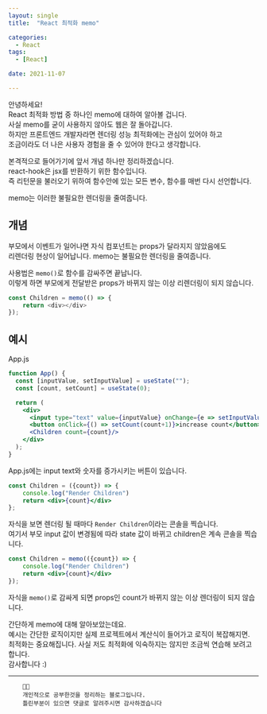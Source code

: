 ```yaml
---
layout: single
title:  "React 최적화 memo"

categories:
  - React
tags: 
  - [React]

date: 2021-11-07

---
```


안녕하세요!             
React 최적화 방법 중 하나인 memo에 대하여 알아볼 겁니다.          
사실 memo를 굳이 사용하지 않아도 웹은 잘 돌아갑니다.          
하지만 프론트엔드 개발자라면 렌더링 성능 최적화에는 관심이 있어야 하고           
조금이라도 더 나은 사용자 경험을 줄 수 있어야 한다고 생각합니다.          
         
          
본격적으로 들어가기에 앞서 개념 하나만 정리하겠습니다.          
react-hook은 jsx를 반환하기 위한 함수입니다.          
즉 리턴문을 불러오기 위하여 함수안에 있는 모든 변수, 함수를 매번 다시 선언합니다.          
          
memo는 이러한 불필요한 렌더링을 줄여줍니다.      


## 개념
부모에서 이벤트가 일어나면 자식 컴포넌트는 props가 달라지지 않았음에도         
리렌더링 현상이 일어납니다. memo는 불필요한 렌더링을 줄여줍니다.         
         
사용법은 `memo()`로 함수를 감싸주면 끝납니다.         
이렇게 하면 부모에게 전달받은 props가 바뀌지 않는 이상 리렌더링이 되지 않습니다.         
```javascript
const Children = memo(() => {
    return <div></div>
});
```

## 예시
App.js
```jsx
function App() {
  const [inputValue, setInputValue] = useState("");
  const [count, setCount] = useState(0);

  return (
    <div>
      <input type="text" value={inputValue} onChange={e => setInputValue(e.target.value)}/>
      <button onClick={() => setCount(count+1)}>increase count</button>
      <Children count={count}/>
    </div>
  );
}
```
App.js에는 input text와 숫자를 증가시키는 버튼이 있습니다.         
```jsx
const Children = ({count}) => {
    console.log("Render Children")
    return <div>{count}</div>
};
```
자식을 보면 렌더링 될 때마다 `Render Children`이라는 콘솔을 찍습니다.         
여기서 부모 input 값이 변경됨에 따라 state 값이 바뀌고 children은 계속 콘솔을 찍습니다.         

```jsx
const Children = memo(({count}) => {
    console.log("Render Children")
    return <div>{count}</div>
});
```
자식을 `memo()`로 감싸게 되면 props인 count가 바뀌지 않는 이상 렌더링이 되지 않습니다.         



간단하게 memo에 대해 알아보았는데요.        
예시는 간단한 로직이지만 실제 프로젝트에서 계산식이 들어가고 로직이 복잡해지면.        
최적화는 중요해집니다. 사실 저도 최적화에 익숙하지는 않지만 조금씩 연습해 보려고 합니다.        
감사합니다 :)      




---
```
    🤔🤔
    개인적으로 공부한것을 정리하는 블로그입니다.
    틀린부분이 있으면 댓글로 알려주시면 감사하겠습니다
```